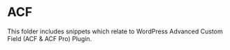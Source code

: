 # ACF
This folder includes snippets which relate to WordPress Advanced Custom Field (ACF & ACF Pro) Plugin.